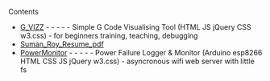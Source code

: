 Contents
- [G_VIZZ](https://sman333.github.io/G_VIZZ) - - - - - Simple G Code Visualising Tool (HTML JS jQuery CSS w3.css) - for beginners training, teaching, debugging
- [Suman_Roy_Resume_pdf](https://sman333.github.io/Suman_Roy_Resume.pdf)
- [PowerMonitor](https://sman333.github.io/PowerMonitor) - - - - - Power Failure Logger & Monitor (Arduino esp8266 HTML CSS JS jQuery w3.css) - asyncronous wifi web server with little fs


<!-- - [Open in new tab](https://sman333.github.io/) -->
